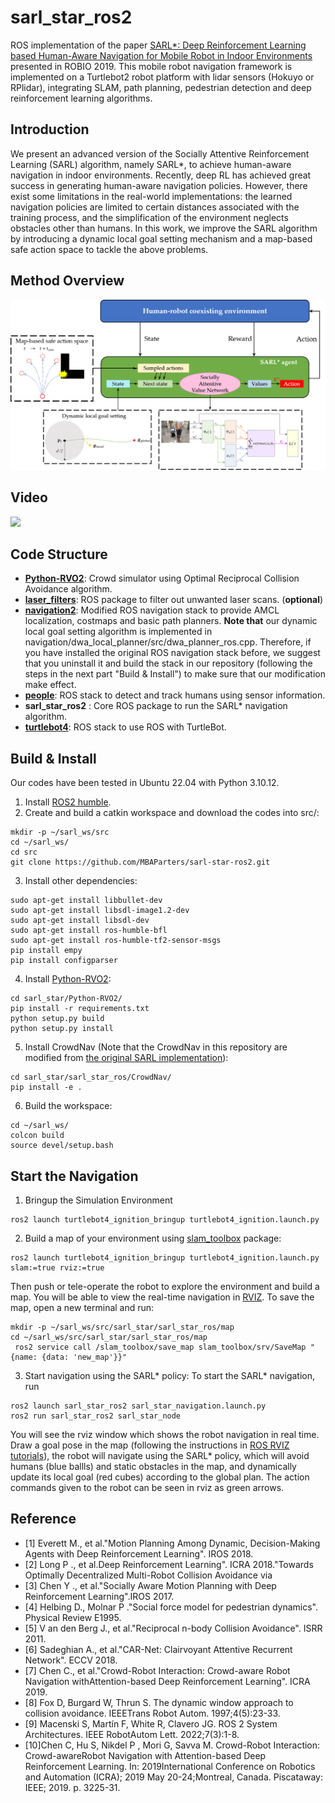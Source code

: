 # sarl_star_ros2
ROS implementation of the paper [SARL*: Deep Reinforcement Learning based Human-Aware Navigation for Mobile Robot in Indoor Environments](https://ieeexplore.ieee.org/abstract/document/8961764) presented in ROBIO 2019. This mobile robot navigation framework is implemented on a Turtlebot2 robot platform with lidar sensors (Hokuyo or RPlidar), integrating SLAM, path planning, pedestrian detection and deep reinforcement learning algorithms.

## Introduction
We present an advanced version of the Socially Attentive Reinforcement Learning (SARL) algorithm, namely SARL*, to achieve human-aware navigation in indoor environments. Recently, deep RL has achieved great success in generating human-aware navigation policies. However, there exist some limitations in the real-world implementations: the learned navigation policies are limited to certain distances associated with the training process, and the simplification of the environment neglects obstacles other than humans. In this work, we improve the SARL algorithm by introducing a dynamic local goal setting mechanism and a map-based safe action space to tackle the above problems. 

## Method Overview
![For more details, please refer to the paper.](https://github.com/MBAParters/sarl-star-ros2/blob/master/imgs/overview.png)

## Video
![](https://github.com/MBAParters/sarl_star_ros2/blob/master/imgs/example.gif)

## Code Structure
- **[Python-RVO2](https://github.com/sybrenstuvel/Python-RVO2)**: Crowd simulator using Optimal Reciprocal Collision Avoidance algorithm.
- [**laser_filters**](http://wiki.ros.org/laser_filters): ROS package to filter out unwanted laser scans. (**optional**)
 - **[navigation2](https://wiki.ros.org/nav2_navigation)**: Modified ROS navigation stack to provide AMCL localization, costmaps and basic path planners. **Note that** our dynamic local goal setting algorithm is implemented in navigation/dwa_local_planner/src/dwa_planner_ros.cpp. Therefore, if you have installed the original ROS navigation stack before, we suggest that you uninstall it and build the stack in our repository (following the steps in the next part "Build & Install") to make sure that our modification make effect.
 - **[people](http://wiki.ros.org/people)**: ROS stack to detect and track humans using sensor information.
  - **sarl_star_ros2** : Core ROS package to run the SARL* navigation algorithm.
 - **[turtlebot4](https://wiki.ros.org/Robots/TurtleBot4)**: ROS stack to use ROS with TurtleBot.

## Build & Install
Our codes have been tested in Ubuntu 22.04 with Python 3.10.12. 
1. Install [ROS2 humble](http://wiki.ros.org/humble/Installation/Ubuntu).
2. Create and build a catkin workspace and download the codes into src/:
```
mkdir -p ~/sarl_ws/src
cd ~/sarl_ws/
cd src
git clone https://github.com/MBAParters/sarl-star-ros2.git
```
3. Install other dependencies:

```
sudo apt-get install libbullet-dev
sudo apt-get install libsdl-image1.2-dev
sudo apt-get install libsdl-dev
sudo apt-get install ros-humble-bfl
sudo apt-get install ros-humble-tf2-sensor-msgs
pip install empy
pip install configparser
```
4. Install [Python-RVO2](https://github.com/sybrenstuvel/Python-RVO2):

```
cd sarl_star/Python-RVO2/
pip install -r requirements.txt
python setup.py build
python setup.py install
```
5. Install CrowdNav (Note that the CrowdNav in this repository are modified from [the original SARL implementation](https://github.com/vita-epfl/CrowdNav)):

```
cd sarl_star/sarl_star_ros/CrowdNav/
pip install -e .
```

6. Build the workspace:

```
cd ~/sarl_ws/
colcon build
source devel/setup.bash
```

## Start the Navigation

1. Bringup the Simulation Environment
```
ros2 launch turtlebot4_ignition_bringup turtlebot4_ignition.launch.py
```

2. Build a map of your environment using [slam_toolbox](https://wiki.ros.org/slam_toolbox) package:
```
ros2 launch turtlebot4_ignition_bringup turtlebot4_ignition.launch.py slam:=true rviz:=true
```
Then push or tele-operate the robot to explore the environment and build a map. You will be able to view the real-time navigation in [RVIZ](http://wiki.ros.org/rviz). 
To save the map, open a new terminal and run:
```
mkdir -p ~/sarl_ws/src/sarl_star/sarl_star_ros/map
cd ~/sarl_ws/src/sarl_star/sarl_star_ros/map
 ros2 service call /slam_toolbox/save_map slam_toolbox/srv/SaveMap "{name: {data: 'new_map'}}"
```

3. Start navigation using the SARL* policy:
To start the SARL* navigation, run
```
ros2 launch sarl_star_ros2 sarl_star_navigation.launch.py
ros2 run sarl_star_ros2 sarl_star_node
```
You will see the rviz window which shows the robot navigation in real time. Draw a goal pose in the map (following the instructions in [ROS RVIZ tutorials](http://wiki.ros.org/navigation/Tutorials/Using%20rviz%20with%20the%20Navigation%20Stack)), the robot will navigate using the SARL* policy, which will avoid humans (blue ballls) and static obstacles in the map, and dynamically update its local goal (red cubes) according to the global plan. The action commands given to the robot can be seen in rviz as green arrows.

## Reference
- [1] Everett M., et al."Motion Planning Among Dynamic, Decision-Making Agents with Deep Reinforcement Learning". IROS 2018.
- [2] Long P ., et al.Deep Reinforcement Learning". ICRA 2018."Towards Optimally Decentralized Multi-Robot Collision Avoidance via
- [3] Chen Y ., et al."Socially Aware Motion Planning with Deep Reinforcement Learning".IROS 2017.
- [4] Helbing D., Molnar P ."Social force model for pedestrian dynamics". Physical Review E1995.
- [5] V an den Berg J., et al."Reciprocal n-body Collision Avoidance". ISRR 2011.
- [6] Sadeghian A., et al."CAR-Net: Clairvoyant Attentive Recurrent Network". ECCV 2018.
- [7] Chen C., et al."Crowd-Robot Interaction: Crowd-aware Robot Navigation withAttention-based Deep Reinforcement Learning". ICRA 2019.
- [8] Fox D, Burgard W, Thrun S. The dynamic window approach to collision avoidance. IEEETrans Robot Autom. 1997;4(5):23-33.
- [9] Macenski S, Martín F, White R, Clavero JG. ROS 2 System Architectures. IEEE RobotAutom Lett. 2022;7(3):1-8.
- [10]Chen C, Hu S, Nikdel P , Mori G, Savva M. Crowd-Robot Interaction: Crowd-awareRobot Navigation with Attention-based Deep Reinforcement Learning. In: 2019International Conference on Robotics and Automation (ICRA); 2019 May 20-24;Montreal, Canada. Piscataway: IEEE; 2019. p. 3225-31.


